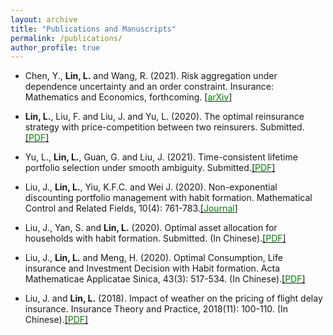 ```yaml
---
layout: archive
title: "Publications and Manuscripts"
permalink: /publications/
author_profile: true
---
```


- Chen, Y., **Lin, L.** and Wang, R. (2021). Risk aggregation under dependence uncertainty and an order constraint. Insurance: Mathematics and Economics, forthcoming. [[<span style="color:green">arXiv</span>]](http://arxiv.org/abs/2104.07718) 

- **Lin, L.**, Liu, F. and Liu, J. and Yu, L. (2020). The optimal reinsurance strategy with price-competition between two reinsurers. Submitted.[[<span style="color:green">PDF</span>]](https://liyuan-lin.github.io/Liyuan/files/reinsurance-0821.pdf) 

- Yu, L., **Lin, L.**, Guan, G. and Liu, J. (2021). Time-consistent lifetime portfolio selection under smooth ambiguity. Submitted.[[<span style="color:green">PDF</span>]](https://liyuan-lin.github.io/Liyuan/files/ambiguity.pdf) 

- Liu, J., **Lin, L.**, Yiu, K.F.C. and Wei J. (2020). Non-exponential discounting portfolio management with habit formation. Mathematical Control and Related Fields, 10(4): 761-783.[[<span style="color:green">Journal</span>]](https://www.aimsciences.org/article/doi/10.3934/mcrf.2020019) 

- Liu, J., Yan, S. and **Lin, L.** (2020). Optimal asset allocation for households with habit formation. Submitted. (In Chinese).[[<span style="color:green">PDF</span>]](https://liyuan-lin.github.io/Liyuan/files/family.pdf) 

- Liu, J., **Lin, L.** and Meng, H. (2020). Optimal Consumption, Life insurance and Investment Decision with Habit formation. Acta Mathematicae Applicatae Sinica, 43(3): 517-534. (In Chinese).[[<span style="color:green">PDF</span>]](https://liyuan-lin.github.io/Liyuan/files/habit.pdf) 

- Liu, J. and **Lin, L.** (2018). Impact of weather on the pricing of flight delay insurance. Insurance Theory and Practice, 2018(11): 100-110. (In Chinese).[[<span style="color:green">PDF</span>]](https://liyuan-lin.github.io/Liyuan/files/impact.pdf) 
